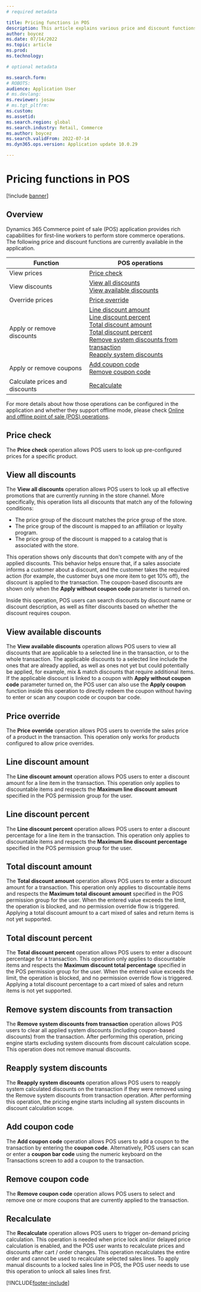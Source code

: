 ```yaml
---
# required metadata

title: Pricing functions in POS 
description: This article explains various price and discount functions in Commerce point of sale application.
author: boycez
ms.date: 07/14/2022
ms.topic: article
ms.prod: 
ms.technology: 

# optional metadata

ms.search.form: 
# ROBOTS: 
audience: Application User
# ms.devlang: 
ms.reviewer: josaw
# ms.tgt_pltfrm: 
ms.custom: 
ms.assetid: 
ms.search.region: global
ms.search.industry: Retail, Commerce
ms.author: boycez
ms.search.validFrom: 2022-07-14
ms.dyn365.ops.version: Application update 10.0.29

---
```


# Pricing functions in POS

[!include [banner](includes/banner.md)]

## Overview

Dynamics 365 Commerce point of sale (POS) application provides rich capabilities for first-line workers to perform store commerce operations. The following price and discount functions are currently available in the application.

| Function                       	| POS operations                                                                                                                                                           	|
|--------------------------------	|--------------------------------------------------------------------------------------------------------------------------------------------------------------------------	|
| View prices                    	| [Price check](#price-check)                                                                                                                                                              	|
| View discounts                 	| [View all discounts](#view-all-discounts)<br>[View available discounts](#view-available-discounts)                                                                                                                           	|
| Override prices                	| [Price override](#price-override)                                                                                                                                                           	|
| Apply or remove discounts      	| [Line discount amount](#line-discount-amount)<br>[Line discount percent](#line-discount-percent)<br>[Total discount amount](#total-discount-amount)<br>[Total discount percent](#total-discount-percent)<br>[Remove system discounts from transaction](#remove-system-discounts-from-transaction)<br>[Reapply system discounts](#reapply-system-discounts) 	|
| Apply or remove coupons        	| [Add coupon code](#add-coupon-code)<br>[Remove coupon code](#remove-coupon-code)                                                                                                                                    	|
| Calculate prices and discounts 	| [Recalculate](#recalculate)                                                                                                                                                          	|

For more details about how those operations can be configured in the application and whether they support offline mode, please check [Online and offline point of sale (POS) operations](https://docs.microsoft.com/dynamics365/commerce/pos-operations).

## Price check

The **Price check** operation allows POS users to look up pre-configured prices for a specific product.

## View all discounts

The **View all discounts** operation allows POS users to look up all effective promotions that are currently running in the store channel. More specifically, this operation lists all discounts that match any of the following conditions:

- The price group of the discount matches the price group of the store.
- The price group of the discount is mapped to an affiliation or loyalty program.
- The price group of the discount is mapped to a catalog that is associated with the store.

This operation shows only discounts that don't compete with any of the applied discounts. This behavior helps ensure that, if a sales associate informs a customer about a discount, and the customer takes the required action (for example, the customer buys one more item to get 10% off), the discount is applied to the transaction. The coupon-based discounts are shown only when the **Apply without coupon code** parameter is turned on.

Inside this operation, POS users can search discounts by discount name or discount description, as well as filter discounts based on whether the discount requires coupon.

## View available discounts

The **View available discounts** operation allows POS users to view all discounts that are applicable to a selected line in the transaction, or to the whole transaction. The applicable discounts to a selected line include the ones that are already applied, as well as ones not yet but could potentially be applied, for example, mix & match discounts that require additional items. If the applicable discount is linked to a coupon with **Apply without coupon code** parameter turned on, the POS user can also use the **Apply coupon** function inside this operation to directly redeem the coupon without having to enter or scan any coupon code or coupon bar code.

## Price override

The **Price override** operation allows POS users to override the sales price of a product in the transaction. This operation only works for products configured to allow price overrides.

## Line discount amount

The **Line discount amount** operation allows POS users to enter a discount amount for a line item in the transaction. This operation only applies to discountable items and respects the **Maximum line discount amount** specified in the POS permission group for the user.

## Line discount percent

The **Line discount percent** operation allows POS users to enter a discount percentage for a line item in the transaction. This operation only applies to discountable items and respects the **Maximum line discount percentage** specified in the POS permission group for the user.

## Total discount amount

The **Total discount amount** operation allows POS users to enter a discount amount for a transaction. This operation only applies to discountable items and respects the **Maximum total discount amount** specified in the POS permission group for the user. When the entered value exceeds the limit, the operation is blocked, and no permission override flow is triggered. Applying a total discount amount to a cart mixed of sales and return items is not yet supported.

## Total discount percent

The **Total discount percent** operation allows POS users to enter a discount percentage for a transaction. This operation only applies to discountable items and respects the **Maximum discount total percentage** specified in the POS permission group for the user. When the entered value exceeds the limit, the operation is blocked, and no permission override flow is triggered. Applying a total discount percentage to a cart mixed of sales and return items is not yet supported.

## Remove system discounts from transaction

The **Remove system discounts from transaction** operation allows POS users to clear all applied system discounts (including coupon-based discounts) from the transaction. After performing this operation, pricing engine starts excluding system discounts from discount calculation scope. This operation does not remove manual discounts.

## Reapply system discounts

The **Reapply system discounts** operation allows POS users to reapply system calculated discounts on the transaction if they were removed using the Remove system discounts from transaction operation. After performing this operation, the pricing engine starts including all system discounts in discount calculation scope.

## Add coupon code

The **Add coupon code** operation allows POS users to add a coupon to the transaction by entering the **coupon code**. Alternatively, POS users can scan or enter a **coupon bar code** using the numeric keyboard on the Transactions screen to add a coupon to the transaction.

## Remove coupon code

The **Remove coupon code** operation allows POS users to select and remove one or more coupons that are currently applied to the transaction.

## Recalculate

The **Recalculate** operation allows POS users to trigger on-demand pricing calculation. This operation is needed when price lock and/or delayed price calculation is enabled, and the POS user wants to recalculate prices and discounts after cart / order changes. This operation recalculates the entire order and cannot be used to recalculate selected sales lines. To apply manual discounts to a locked sales line in POS, the POS user needs to use this operation to unlock all sales lines first.

[!INCLUDE[footer-include](../includes/footer-banner.md)]
